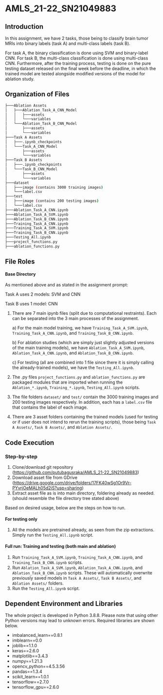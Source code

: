 # AMLS_21-22_SN21049883

## Introduction

In this assignment, we have 2 tasks, those being to classify brain tumor MRIs into binary labels (task A) and multi-class labels (task B).

For task A, the binary classification is done using SVM and binary-label CNN. For task B, the multi-class classification is done using multi-class CNN.
Furthermore, after the training process, testing is done on the pure testing dataset released on the final week before the deadline, in which the trained model are tested alongside modified versions of the model for ablation study.

## Organization of Files
```bash
├───Ablation Assets
│   ├───Ablation_Task_A_CNN_Model
│   │   ├───assets
│   │   └───variables
│   └───Ablation_Task_B_CNN_Model
│       ├───assets
│       └───variables
├───Task A Assets
│   ├───.ipynb_checkpoints
│   └───Task_A_CNN_Model
│       ├───assets
│       └───variables
├───Task B Assets
│   ├───.ipynb_checkpoints
│   └───Task_B_CNN_Model
│       ├───assets
│       └───variables
├───dataset
│   ├───image (contains 3000 training images)
│   └───label.csv
├───test
│   ├───image (contains 200 testing images)
│   └───label.csv
├───Ablation_Task_A_CNN.ipynb
├───Ablation_Task_A_SVM.ipynb
├───Ablation_Task_B_CNN.ipynb
├───Training_Task_A_CNN.ipynb
├───Training_Task_A_SVM.ipynb
├───Training_Task_B_CNN.ipynb
├───Testing_All.ipynb
├───project_functions.py
├───ablation_functions.py
```
## File Roles
#### Base Directory
As mentioned above and as stated in the assignment prompt:

Task A uses 2 models: SVM and CNN

Task B uses 1 model: CNN

1) There are 7 main ipynb files (split due to computational restraints). Each can be separated into the 3 main processes of the assignment.

    a) For the main model training, we have `Training_Task_A_SVM.ipynb`, `Training_Task_A_CNN.ipynb`, and `Training_Task_B_CNN.ipynb`.
    
    b) For ablation studies (which are simply just slightly adjusted versions of the main training models), we have `Ablation_Task_A_SVM.ipynb`, `Ablation_Task_A_CNN.ipynb`, and `Ablation_Task_B_CNN.ipynb`. 

    c) For testing (all are combined into 1 file since there it is simply calling the already-trained models), we have the `Testing_All.ipynb`.

2) The .py files `project_functions.py` and  `ablation_functions.py` are packaged modules that are imported when running the `Ablation_*.ipynb`,
    `Training_*.ipynb`, `Testing_All.ipynb` scripts.

3) The file folders `dataset/` and `test/` contain the 3000 training images and 200 testing images respectively. In addition, each has a `label.csv` file that contains the label of each image.

4) There are 3 asset folders containing the trained models (used for testing or if user does not intend to rerun the training scripts), those being `Task A Assets/`, `Task B Assets/`, and `Ablation Assets/`.

## Code Execution

### Step-by-step

1) Clone/download git repository (https://github.com/putubagusraka/AMLS_21-22_SN21049883)
2) Download asset file from GDrive (https://drive.google.com/drive/folders/17FK40wSg1Or9Vr-PYvrjOeMALh05d2iS?usp=sharing)
3) Extract asset file as is into main directory, foldering already as needed. (should resemble the file directory tree stated above)

Based on desired usage, below are the steps on how to run.

#### For testing only
1) All the models are pretrained already, as seen from the zip extractions. Simply run the `Testing_All.ipynb` script.

#### Full run: Training and testing (both main and ablation)
1) Run `Training_Task_A_SVM.ipynb`, `Training_Task_A_CNN.ipynb`, and `Training_Task_B_CNN.ipynb` scripts.
2) Run `Ablation_Task_A_SVM.ipynb`, `Ablation_Task_A_CNN.ipynb`, and `Ablation_Task_B_CNN.ipynb` scripts. 
    These will automatically overwrite previously saved models in `Task A Assets/`, `Task B Assets/`, and `Ablation Assets/` folders.
3) Run the `Testing_All.ipynb` script.

## Dependent Environment and Libraries

The whole project is developed in Python 3.8.8. Please note that using other Python versions may lead to unknown errors. Required libraries are shown below.
* imbalanced_learn==0.8.1
* imblearn==0.0
* joblib==1.1.0
* keras==2.6.0
* matplotlib==3.4.3
* numpy==1.21.3
* opencv_python==4.5.3.56
* pandas==1.3.4
* scikit_learn==1.0.1
* tensorflow==2.7.0
* tensorflow_gpu==2.6.0
